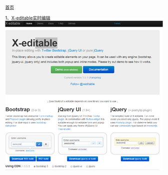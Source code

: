 [首页](https://github.com/zhangdhu/blog/blob/master/index.md)


1、[X-editable实时编辑]()
![](https://github.com/zhangdhu/blog/blob/master/img/x-editable.png)
